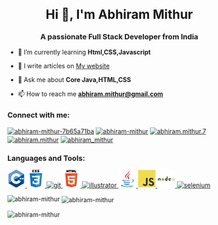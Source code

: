 <h1 align="center">Hi 👋, I'm Abhiram Mithur</h1>
<h3 align="center">A passionate Full Stack Developer from India</h3>

- 🌱 I’m currently learning **Html,CSS,Javascript**

- 📝 I write articles on [My website](https://definegenetics.blogspot.com/)

- 💬 Ask me about **Core Java,HTML,CSS**

- 📫 How to reach me **abhiram.mithur@gmail.com**


<h3 align="left">Connect with me:</h3>
<p align="left">
<a href="https://linkedin.com/in/abhiram-mithur-7b65a71ba" target="blank"><img align="center" src="https://raw.githubusercontent.com/rahuldkjain/github-profile-readme-generator/master/src/images/icons/Social/linked-in-alt.svg" alt="abhiram-mithur-7b65a71ba" height="30" width="40" /></a>
<a href="https://codesandbox.com/abhiram-mithur" target="blank"><img align="center" src="https://raw.githubusercontent.com/rahuldkjain/github-profile-readme-generator/master/src/images/icons/Social/codesandbox.svg" alt="abhiram-mithur" height="30" width="40" /></a>
<a href="https://fb.com/abhiram.mithur.7" target="blank"><img align="center" src="https://raw.githubusercontent.com/rahuldkjain/github-profile-readme-generator/master/src/images/icons/Social/facebook.svg" alt="abhiram.mithur.7" height="30" width="40" /></a>
<a href="https://instagram.com/abhiram.mithur" target="blank"><img align="center" src="https://raw.githubusercontent.com/rahuldkjain/github-profile-readme-generator/master/src/images/icons/Social/instagram.svg" alt="abhiram.mithur" height="30" width="40" /></a>
<a href="https://www.hackerrank.com/abhiram_mithur" target="blank"><img align="center" src="https://raw.githubusercontent.com/rahuldkjain/github-profile-readme-generator/master/src/images/icons/Social/hackerrank.svg" alt="abhiram_mithur" height="30" width="40" /></a>
</p>

<h3 align="left">Languages and Tools:</h3>
<p align="left"> <a href="https://www.w3schools.com/cpp/" target="_blank" rel="noreferrer"> <img src="https://raw.githubusercontent.com/devicons/devicon/master/icons/cplusplus/cplusplus-original.svg" alt="cplusplus" width="40" height="40"/> </a> <a href="https://www.w3schools.com/css/" target="_blank" rel="noreferrer"> <img src="https://raw.githubusercontent.com/devicons/devicon/master/icons/css3/css3-original-wordmark.svg" alt="css3" width="40" height="40"/> </a> <a href="https://git-scm.com/" target="_blank" rel="noreferrer"> <img src="https://www.vectorlogo.zone/logos/git-scm/git-scm-icon.svg" alt="git" width="40" height="40"/> </a> <a href="https://www.w3.org/html/" target="_blank" rel="noreferrer"> <img src="https://raw.githubusercontent.com/devicons/devicon/master/icons/html5/html5-original-wordmark.svg" alt="html5" width="40" height="40"/> </a> <a href="https://www.adobe.com/in/products/illustrator.html" target="_blank" rel="noreferrer"> <img src="https://www.vectorlogo.zone/logos/adobe_illustrator/adobe_illustrator-icon.svg" alt="illustrator" width="40" height="40"/> </a> <a href="https://www.java.com" target="_blank" rel="noreferrer"> <img src="https://raw.githubusercontent.com/devicons/devicon/master/icons/java/java-original.svg" alt="java" width="40" height="40"/> </a> <a href="https://developer.mozilla.org/en-US/docs/Web/JavaScript" target="_blank" rel="noreferrer"> <img src="https://raw.githubusercontent.com/devicons/devicon/master/icons/javascript/javascript-original.svg" alt="javascript" width="40" height="40"/> </a> <a href="https://nodejs.org" target="_blank" rel="noreferrer"> <img src="https://raw.githubusercontent.com/devicons/devicon/master/icons/nodejs/nodejs-original-wordmark.svg" alt="nodejs" width="40" height="40"/> </a> <a href="https://www.selenium.dev" target="_blank" rel="noreferrer"> <img src="https://raw.githubusercontent.com/detain/svg-logos/780f25886640cef088af994181646db2f6b1a3f8/svg/selenium-logo.svg" alt="selenium" width="40" height="40"/> </a> </p>

<p><img align="left" src="https://github-readme-stats-git-masterrstaa-rickstaa.vercel.app/api/top-langs?username=abhiram-mithur&show_icons=true&locale=en&layout=compact" alt="abhiram-mithur" /></p>

<p>&nbsp;<img align="center" src="https://github-readme-stats-git-masterrstaa-rickstaa.vercel.app/api?username=abhiram-mithur&show_icons=true&locale=en" alt="abhiram-mithur" /></p>

<p><img align="center" src="https://github-readme-streak-stats.herokuapp.com/?user=abhiram-mithur&" alt="abhiram-mithur" /></p>

